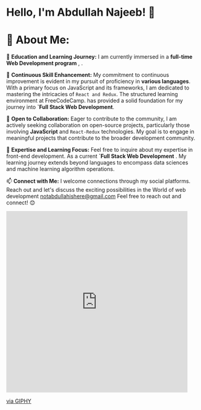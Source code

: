 # Hello, I'm Abdullah Najeeb! 👋

# 💫 About Me:
🔭 **Education and Learning Journey:**
I am currently immersed in a **full-time Web Development program** , . 

🌱 **Continuous Skill Enhancement:**
My commitment to continuous improvement is evident in my pursuit of proficiency in **various languages**. With a primary focus on JavaScript and its frameworks, I am dedicated to mastering the intricacies of `React and Redux`. The structured learning environment at FreeCodeCamp. has provided a solid foundation for my journey into **`Full Stack Web Development**.

👯 **Open to Collaboration:**
Eager to contribute to the community, I am actively seeking collaboration on open-source projects, particularly those involving **JavaScript** and `React-Redux` technologies. My goal is to engage in meaningful projects that contribute to the broader development community.

💬 **Expertise and Learning Focus:**
Feel free to inquire about my expertise in front-end development. As a current **`Full Stack Web Development** . My learning journey extends beyond languages to encompass data sciences and machine learning algorithm operations.


📫 **Connect with Me:**
I welcome connections through my social platforms. Reach out and let's discuss the exciting possibilities in the World of web development
notabdullahishere@gmail.com
Feel free to reach out and connect! 😊

[<iframe src="https://giphy.com/embed/3unQhOKcogrdDr6qRZ" width="480" height="480" frameBorder="0" class="giphy-embed" allowFullScreen></iframe><p><a href="https://giphy.com/gifs/manutd-cr7-mufc-ggmu-3unQhOKcogrdDr6qRZ">via GIPHY</a></p>](https://media.giphy.com/media/v1.Y2lkPTc5MGI3NjExZ2Q1aHZyMHl6ODNhZTBiNm4xN250ZGV4cm41Z3c1MG51YWk1MTMzbyZlcD12MV9pbnRlcm5hbF9naWZfYnlfaWQmY3Q9Zw/3unQhOKcogrdDr6qRZ/giphy.gif)
<!---
AbdullahNajeebb/AbdullahNajeebb is a ✨ special ✨ repository because its `README.md` (this file) appears on your GitHub profile.
You can click the Preview link to take a look at your changes.
--->
